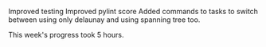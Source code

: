 Improved testing
Improved pylint score
Added commands to tasks to switch between using only delaunay and using spanning tree too.

This week's progress took 5 hours.
